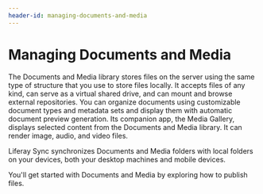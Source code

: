 ```yaml
---
header-id: managing-documents-and-media
---
```


# Managing Documents and Media

The Documents and Media library stores files on the server using the same type 
of structure that you use to store files locally. It accepts files of any kind, 
can serve as a virtual shared drive, and can mount and browse external 
repositories. You can organize documents using customizable document types and 
metadata sets and display them with automatic document preview generation. Its 
companion app, the Media Gallery, displays selected content from the Documents 
and Media library. It can render image, audio, and video files. 

Liferay Sync synchronizes Documents and Media folders with local folders on your 
devices, both your desktop machines and mobile devices. 

You'll get started with Documents and Media by exploring how to publish files. 
